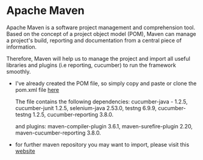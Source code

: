 # Apache Maven

Apache Maven is a software project management and comprehension tool. Based on the concept of a project object model (POM), Maven can manage a project's build, reporting and documentation from a central piece of information.

Therefore, Maven will help us to manage the project and import all useful libraries and plugins (i.e reporting, cucumber) to run the framework smoothly.

- I've already created the POM file, so simply copy and paste or clone the pom.xml file [here](https://github.com/AngeloFrog07/E-Commerce-project---Cucumber-automation-framework/blob/master/pom.xml)
  
  The file contains the following dependencies:
   cucumber-java - 1.2.5, 
   cucumber-junit 1.2.5,
   selenium-java 2.53.0,
   testng 6.9.9,
   cucumber-testng 1.2.5,
   cucumber-reporting 3.8.0.
   
  and plugins:
    maven-compiler-plugin 3.6.1,
    maven-surefire-plugin 2.20,
    maven-cucumber-reporting 3.8.0.

- for further maven repository you may want to import, please visit this [website](https://mvnrepository.com/)
